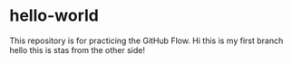 # hello-world
This repository is for practicing the GitHub Flow.
Hi this is my first branch
hello this is stas from the other side! 
